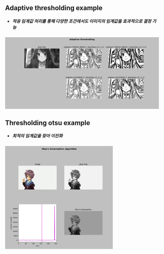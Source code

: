 ## Adaptive thresholding example
+ ##### 적응 임계값 처리를 통해 다양한 조건에서도 이미지의 임계값을 효과적으로 결정 가능
![Adaptive thresholding Haruhi image](./Images/Adaptive_thresholding_haruhi.PNG)

## Thresholding otsu example
+ ##### 최적의 임계값을 찾아 이진화
<img src="/Images/Otsu's_binarization_nagato.PNG" width="70%" height="70%" title="px(픽셀) 크기 설정" alt="Adaptive thresholding Haruhi image"></img>
